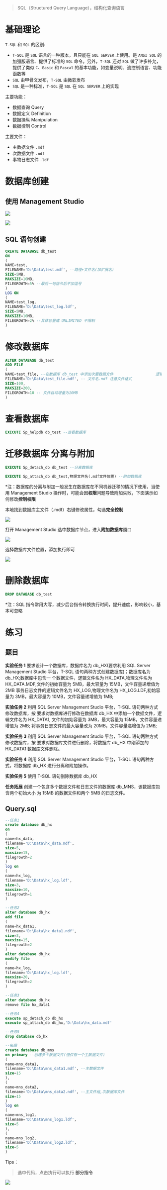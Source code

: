 ﻿
> SQL（Structured Query Language），结构化查询语言
# 基础理论
`T-SQL` 和 `SQL` 的区别:

-  `T-SQL` 是 `SQL` 语言的一种版本，且只能在 `SQL SERVER` 上使用。是 `ANSI SQL` 的加强版语言、提供了标准的 `SQL` 命令。另外，`T-SQL` 还对 `SQL` 做了许多补允，提供了类似 `C`、`Basic` 和 `Pascal` 的基本功能，如变量说明、流控制语言、功能函数等
-  `SQL` 由甲骨文发布，`T-SQL` 由微软发布
-  `SQL` 是一种标准，`T-SQL` 是 `SQL` 在 `SQL SERVER` 上的实现


主要功能：
- 数据查询 Query
- 数据定义 Definition
- 数据操纵 Manipulation
- 数据控制 Control

主要文件：
- 主数据文件 `.mdf`
- 次数据文件 `.ndf`
- 事物日志文件 `.ldf`

# 数据库创建
## 使用 Management Studio 

![](https://img-blog.csdnimg.cn/3a9905c4e86c42ef818a811594ac2cf2.png)

![](https://img-blog.csdnimg.cn/5ac7141d731144d1b904fe39f495b9b5.png)

## SQL 语句创建
```sql
CREATE DATABASE db_test
ON
(
NAME=test,
FILENAME='D:\Data\test.mdf', --路径+文件名(加扩展名)
SIZE=5MB,
MAXSIZE=10MB,
FILEGROWTH=5% --最后一句指令后不加逗号
)
LOG ON
(
NAME=test_log,
FILENAME='D:\Data\test_log.ldf',
SIZE=5MB,
MAXSIZE=10MB,
FILEGROWTH=2% --具体容量或 UNLIMITED 不限制
)
```
# 修改数据库
```sql
ALTER DATABASE db_test
ADD FILE
(
NAME=test_file, --在数据库 db_test 中添加次要数据文件                   逻辑名
FILENAME='D:\Data\test_file.ndf', -- 文件名.ndf 注意文件格式
SIZE=100,
MAXSIZE=200,
FILEGROWTH=10 -- 文件自动增量为10MB
)
```
# 查看数据库

```sql
EXECUTE Sp_helpdb db_test --查看数据库
```

# 迁移数据库 分离与附加

```sql
EXECUTE Sp_detach_db db_test --分离数据库

EXECUTE Sp_attach_db db_test,物理文件名(.mdf文件位置) --附加数据库
```

*注：数据库的分离与附加一般发生在数据库在不同机器迁移的情况下使用，当使用 Management Studio 操作时，可能会因**权限**问题导致附加失败，下面演示如何修改**控制权限**

本地找到数据库主文件（.mdf）右键修改属性，勾选**完全控制**

![](https://img-blog.csdnimg.cn/1ab3546a1d364dfcad90b8765aaed89a.png)

打开 Management Studio 选中数据库节点，进入**附加数据库**窗口

![](https://img-blog.csdnimg.cn/95b3669a8b074109bebe0c387e791250.png)

选择数据库文件位置，添加执行即可

![](https://img-blog.csdnimg.cn/3c9060d2080b4163bea8e51e88a2640f.png)

# 删除数据库

```sql
DROP DATABASE db_test
```

*注：SQL 指令常用大写，减少后台指令转换执行时间，提升速度，影响较小，基本可忽略

# 练习
## 题目
**实验任务 1**
要求设计一个数据库，数据库名为 db_HX(要求利用 SQL Server Management
Studio 平台，T-SQL 语句两种方式创建数据库)；数据库名为 db_HX;数据库中包含一
个数据文件，逻辑文件名为 HX_DATA,物理文件名为 HX_DATA.MDF,文件的初始容量为
5MB，最大容量为 15MB，文件容量递增值为 2MB
事务日志文件的逻辑文件名为 HX_LOG,物理文件名为 HX_LOG.LDF,初始容量为
3MB，最大容量为 10MB，文件容量递增值为 1MB;

**实验任务 2**
利用 SQL Server Management Studio 平台，T-SQL 语句两种方式修改数据库，按
要求对数据库进行修改在数据库 db_HX 中添加一个数据文件，逻辑文件名为 HX_DATA1,
文件的初始容量为 3MB，最大容量为 15MB，文件容量递增值为 2MB;
将事务日志文件的最大容量改为 20MB，文件容量递增值为 2MB;

**实验任务 3**
利用 SQL Server Management Studio 平台，T-SQL 语句两种方式修改数据库，按
要求对数据库文件进行删除，将数据库 db_HX 中刚添加的 HX_DATA1 数据库文件删除。

**实验任务 4**
利用 SQL Server Management Studio 平台，T-SQL 语句两种方式，将数据库 db_HX
进行分离和附加操作。

**实验任务 5**
使用 T-SQL 语句删除数据库 db_HX

**任务拓展**
创建一个包含多个数据文件和日志文件的数据库 db_MNS，该数据库包含两个初始大小
为 15MB 的数据文件和两个 5MB 的日志文件。

## Query.sql

```sql
--任务1
create database db_hx
on
(
name=hx_data,
filename='D:\Data\hx_data.mdf',
size=5,
maxsize=15,
filegrowth=2
)
log on
(
name=hx_log,
filename='D:\Data\hx_log.ldf',
size=3,
maxsize=10,
filegrowth=1
)

--任务2
alter database db_hx
add file
(
name=hx_data1,
filename='D:\Data\hx_data1.ndf',
size=3,
maxsize=15,
filegrowth=2
)
alter database db_hx
modify file
(
name=hx_log,
filename='D:\Data\hx_log.ldf',
maxsize=20,
filegrowth=2
)

--任务3
alter database db_hx
remove file hx_data1

--任务4
execute sp_detach_db db_hx
execute sp_attach_db db_hx,'D:\Data\hx_data.mdf'

--任务5
drop database db_hx

--拓展
create database db_mns
on primary --创建多个数据文件(但仅有一个主数据文件)
(
name=mns_data1,
filename='D:\Data\mns_data1.mdf', --主数据文件
size=15
),
(
name=mns_data2,
filename='D:\Data\mns_data2.ndf', --主文件组,次数据库文件
size=15
)
log on
(
name=mns_log1,
filename='D:\Data\mns_log1.ldf',
size=5
),
(
name=mns_log2,
filename='D:\Data\mns_log2.ldf',
size=5
)
```

Tips：

> 选中代码，点击执行可以执行 **部分指令**

![](https://img-blog.csdnimg.cn/761a06b51a7e4ba88ed337fe15c205af.png)



